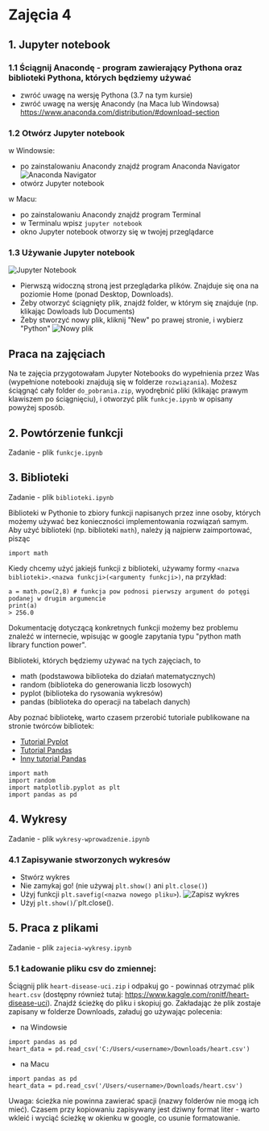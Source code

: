 # Zajęcia 4

## 1. Jupyter notebook
### 1.1 Ściągnij Anacondę - program zawierający Pythona oraz biblioteki Pythona, których będziemy używać
- zwróć uwagę na wersję Pythona (3.7 na tym kursie)
- zwróć uwagę na wersję Anacondy (na Maca lub Windowsa)
https://www.anaconda.com/distribution/#download-section

### 1.2 Otwórz Jupyter notebook
w Windowsie: 
- po zainstalowaniu Anacondy znajdź program Anaconda Navigator
![Anaconda Navigator](https://cdn-images-1.medium.com/max/2400/1*8VwF5RUh4vEf4FfrKMw7qg.png)
- otwórz Jupyter notebook

w Macu:
- po zainstalowaniu Anacondy znajdź program Terminal
- w Terminalu wpisz `jupyter notebook`
- okno Jupyter notebook otworzy się w twojej przeglądarce

### 1.3 Używanie Jupyter notebook
![Jupyter Notebook](https://jupyter-notebook.readthedocs.io/en/stable/_images/dashboard_files_tab.png)
- Pierwszą widoczną stroną jest przeglądarka plików. Znajduje się ona na poziomie Home (ponad Desktop, Downloads).
- Żeby otworzyć ściągnięty plik, znajdź folder, w którym się znajduje (np. klikając Dowloads lub Documents)
- Żeby stworzyć nowy plik, kliknij "New" po prawej stronie, i wybierz "Python"
![Nowy plik](https://jupyter-notebook.readthedocs.io/en/stable/_images/dashboard_files_tab_new.png)


## Praca na zajęciach
Na te zajęcia przygotowałam Jupyter Notebooks do wypełnienia przez Was (wypełnione notebooki znajdują się w folderze `rozwiązania`). Możesz ściągnąć cały folder `do_pobrania.zip`, wyodrębnić pliki (klikając prawym klawiszem po ściągnięciu), i otworzyć plik `funkcje.ipynb` w opisany powyżej sposób.

## 2. Powtórzenie funkcji

Zadanie - plik `funkcje.ipynb`

## 3. Biblioteki

Zadanie - plik `biblioteki.ipynb`

Biblioteki w Pythonie to zbiory funkcji napisanych przez inne osoby, których możemy używać bez konieczności implementowania rozwiązań samym. Aby użyć biblioteki (np. biblioteki `math`), należy ją najpierw zaimportować, pisząc
```
import math
```
Kiedy chcemy użyć jakiejś funkcji z biblioteki, używamy formy `<nazwa biblioteki>.<nazwa funkcji>(<argumenty funkcji>)`, na przykład:
```
a = math.pow(2,8) # funkcja pow podnosi pierwszy argument do potęgi podanej w drugim argumencie
print(a)
> 256.0
```
Dokumentację dotyczącą konkretnych funkcji możemy bez problemu znaleźć w internecie, wpisując w google zapytania typu "python math library function power".

Biblioteki, których będziemy używać na tych zajęciach, to
- math (podstawowa biblioteka do działań matematycznych)
- random (biblioteka do generowania liczb losowych)
- pyplot (biblioteka do rysowania wykresów)
- pandas (biblioteka do operacji na tabelach danych)

Aby poznać bibliotekę, warto czasem przerobić tutoriale publikowane na stronie twórców bibliotek:
- [Tutorial Pyplot](https://matplotlib.org/users/pyplot_tutorial.html)
- [Tutorial Pandas](https://pandas.pydata.org/pandas-docs/stable/getting_started/10min.html#min)
- [Inny tutorial Pandas](https://data36.com/pandas-tutorial-1-basics-reading-data-files-dataframes-data-selection/)

```
import math
import random
import matplotlib.pyplot as plt
import pandas as pd
```

## 4. Wykresy

Zadanie - plik `wykresy-wprowadzenie.ipynb`

### 4.1 Zapisywanie stworzonych wykresów
- Stwórz wykres
- Nie zamykaj go! (nie używaj `plt.show()` ani `plt.close()`)
- Użyj funkcji `plt.savefig(<nazwa nowego pliku>`).
![Zapisz wykres](https://i.stack.imgur.com/m8HV9.png)
- Użyj `plt.show()`/`plt.close().

## 5. Praca z plikami

Zadanie - plik `zajecia-wykresy.ipynb`

### 5.1 Ładowanie pliku csv do zmiennej:

Ściągnij plik `heart-disease-uci.zip` i odpakuj go - powinnaś otrzymać plik `heart.csv` (dostępny również tutaj: https://www.kaggle.com/ronitf/heart-disease-uci). Znajdź ścieżkę do pliku i skopiuj go. Zakładając że plik zostaje zapisany w folderze Downloads, załaduj go używając polecenia:

- na Windowsie
```
import pandas as pd
heart_data = pd.read_csv('C:/Users/<username>/Downloads/heart.csv')
```
- na Macu
```
import pandas as pd
heart_data = pd.read_csv('/Users/<username>/Downloads/heart.csv')
```

Uwaga: ścieżka nie powinna zawierać spacji (nazwy folderów nie mogą ich mieć). Czasem przy kopiowaniu zapisywany jest dziwny format liter - warto wkleić i wyciąć ścieżkę w okienku w google, co usunie formatowanie.
